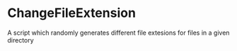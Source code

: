 ChangeFileExtension
===================

A script which randomly generates different file extesions for files in a given directory
